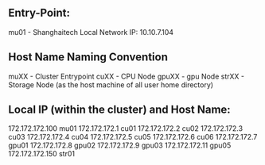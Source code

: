 ## Entry-Point:
mu01 - Shanghaitech Local Network IP: 10.10.7.104

## Host Name Naming Convention
muXX - Cluster Entrypoint
cuXX - CPU Node
gpuXX - gpu Node
strXX - Storage Node (as the host machine of all user home directory)

## Local IP (within the cluster) and Host Name:
172.172.172.100 mu01
172.172.172.1 cu01
172.172.172.2 cu02
172.172.172.3 cu03
172.172.172.4 cu04
172.172.172.5 cu05
172.172.172.6 cu06
172.172.172.7 gpu01
172.172.172.8 gpu02
172.172.172.9 gpu03
172.172.172.11 gpu05
172.172.172.150 str01